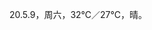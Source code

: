 <link href="../../css/style.css" rel="stylesheet" type="text/css" />

<span class="fzzy">20.5.9，周六，32℃／27℃，晴。

